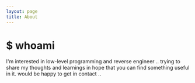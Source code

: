 ```yaml
---
layout: page 
title: About
---
```


# $ whoami 
I'm interested in low-level programming and reverse engineer .. trying to share my thoughts and learnings in hope that you can find something useful in it. would be happy to get in contact ..